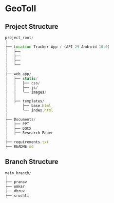 # GeoToll

## Project Structure
```js
project_root/
│
├── Location Tracker App / (API 29 Android 10.0)
│   ├──
│   ├──
│   ├──
│   └──
│
├── web_app/
│   ├── static/
│   │   ├── css/
│   │   ├── js/
│   │   └── images/
│   │
│   ├── templates/
│       ├── base.html
│       └── index.html
│ 
├── Documents/
│   ├── PPT
│   ├── DOCX
│   ├── Research Paper
│
├── requirements.txt
├── README.md
```

## Branch Structure
```cpp
main_branch/
│
├── pranav
├── omkar
├── dhruv
├── srushti
```
